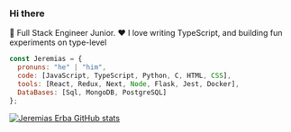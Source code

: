 ### Hi there 

💼 Full Stack Engineer Junior.
❤️ I love writing TypeScript, and building fun experiments on type-level

```js
const Jeremias = {
  pronuns: "he" | "him",
  code: [JavaScript, TypeScript, Python, C, HTML, CSS],
  tools: [React, Redux, Next, Node, Flask, Jest, Docker],
  DataBases: [Sql, MongoDB, PostgreSQL]
};
```

[![Jeremias Erba GitHub stats](https://github-readme-stats.vercel.app/api?username=JereDev19)](https://github.com/anuraghazra/github-readme-stats)

